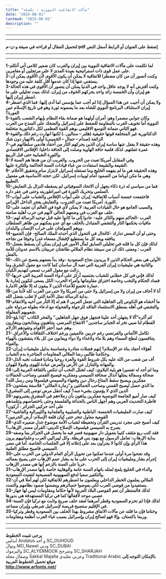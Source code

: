 ```yaml
---
title: "مآلات الاتفاقية النووية – تكملة"
date: "2015-08-01"
lastmod: "2015-08-01"
description: ""
---
```

---

---

**لتحميل المقال أو قراءته في صيغة و-ن-م pdf إضغط على العنوان أو الرابط أسفل النص**

---



---

**1-لما تكلمت على مآلات الاتفاقية النووية بين إيران والغرب كان ضمير كلامي أني أتكلم على عمل قوى ذات استراتيجية بعيدة المدى لا على مرتجلين أو مغامرين.  
2-وكنت أتصور أن من كان مضطرا للاتفاقية لا يمكن أن يكون الأقوى لأن الأقوى يمكن أن يستغني عنها إذا كان عدمها أقل كلفة عليه من وجودها.  
3-وكنت أفترض أنه لا يوجد عاقل واحد في الدنيا يمكن أن يتصور أن الأقوى في هذه الحالة هو إيران وأن الخمسة زائد واحد يحركهم الخوف من إيران. لذلك بنيت تحليلي على ما اضطر إيران إليها.  
4-ولا يمكن أن أجيب عن هذا السؤال إذا لم أجب عما يؤسس لما أدى إليها: فما الذي اضطر إيران لاستئناف البرنامج النووي للشاه بعد ما يسمونه ثورة وهو في تاريخ الإسلام عين العورة؟  
5-وكان جوابي مضمرا وهو: أمران أولهما هو ضمانة بقاء النظام بإيهام الشعب بالقوة النووية أما تخويف الغرب بالمقاومة للضغط على إسرائيل والضحك على السذج من العرب فهو الثاني ضمانة التوسع الاقليمي بوهم القوة العظمى لكل دكتاتورية متخلفة.  
6-الدكتاتورية غير المتخلفة قوتها حقيقية (هلتر – ستالين..) لكنها انهارت رغم ذلك.والقوة الزائفة (صدام – جمال – الخميني) أولى بالانهيار دون شك  
7-وهذه حقيقة لا يغفل عنها ساسة إيران الذين يحركهم الثأر من أحفاد هادمي سلطانهم في غمرة غفلتهم. لذلك فلعبة حافة الهاوية وصلت إلى الحافة داخليا: الإفلاس الاقتصادي والثورة الشبابية حتى قبل الربيع.  
8-وفي المقابل أمريكا تعبت من الحروب. والغريب أن من هدها هم السنة لا الشيعة.والشيعة استفادت من غباء قيادات السنة الحاكمة والثائرة عليها.  
9-وهذه الحقيقة هي ما لم يفهمه الخليج وما تستغله إسرائيل لابتزاز سام وتحقيق الأحلام. وهي ما مكن أوباما من الصمود أمام لوبيات إسرائيل. لكن حجته الأساسية هي مفعول التطبيع.  
10-فما من سياسي له ذرة ذكاء يجهل أن الاتحاد السوفياتي لم يسقطه النزال بل التعايش السلمي وتحريك الثورة في امبراطوريته وحتى في عقر داره.  
11-فاجتمعت خمسة أسباب للاتفاقية: إيران على أبواب الإفلاس والشباب على أبواب الثورة. أمريكا تعبت من الحروب. والتعايش يفجر الداخل الإيراني.  
12-والسبب الجامع هو حال القيادات العربية: لا يمكن لأي قوة في العالم أن تعتمد على حلف مع العرب في وضعهم الحالي لأنهم في حرب أهلية صامتة.  
13-العرب -الحاكم منهم والثائر عليه- عادوا إلى ما كانوا عليه قبل توحيد الرسالة لهم: مافيات يحكمها الثأر والتشفي المتبادل بالحلف مع أي عدو يمكنهم من ظاهر السلطان ووهم الصولجان على خراب الإنسان والبلدان.  
14-وحتى لو أن البعض تدارك -كالحال في التحول الذي أحدثه الملك الصالح- فإن الجميع ينافقه ويعد كل ما يستطيع لإفشال مسعاه غدرا وخوفا من نجاحه  
15-لذلك فإن كل ما قلته في تحليلي السابق لمآل الأمور في إيران يمكن أن يسقط بفضل العرب : ومعنى ذلك أن من سينقذ نظام الملالي طائفتان عربيتان بالاسم عدوتان للأمة بالفعل.  
16-الأولى هي بعض الحكام الذين لا يريدون نجاح السعودية -وقد بدأ بعضهم يفصح عن ذلك. والثانية هي مليشيات إيران العربية التي تعبد آل ساسان كما كانت مع مغول الشرق وما زالت مع مغول الغرب تسعى لتهديم الكيان.  
17-لذلك فإني في كل خطابي للشباب بجنسيه أركز على أدواء السنة العربية التي خربها فساد الحكام والنخب وخاصة اختراق مقاوماتها وأمراء الحرب: الكل يسعى لتكوين إمارة بلا عمارة تخضع للأعداء الذين لا يبقون له إلا ظاهر الامارة.  
18-أنا لا أخاف من إيران ولا من إسرائيل ولا حتى من أمريكا ولا حتى من الغرب كله لأننا من بداية الرسالة نمثل الأمة التي لا تغلب بفضل الله.  
19-ما أخشاه هو النكوص إلى الجاهلية التي تجعل العربي لا هم له إلا الثأر من أخيه والانتقام والتشفي في أهله بمنطق الاستئساد الفاقد للرجولة والفحولة مع ادعاء بطولة مرذولة على شعوبهم المغلولة.  
20-كم أكره”ألا لا يجهلن أحد علينا فنجهل فوق جهل الجاهلين” والفخر الكاذب “إذا بلغ الفطام لنا صبي تخر له الجبابر ساجدين” الانتفاخ المرضي. يتناهبون ويتذابحون ويتغازون وهم عبيد أحقر الأقوام وتقودهم الأزلام.  
21-تكامل الألماني والفرنسي رغم حربين عالميتين ورغم اختلاف الثقافات والأعراق. يتنافسون لنطح السماء وهم بلا ماء ولاغذاء ولا دواء ويعانون من كل بلاء ينتفشون بالهواء والعواء.  
22-أهؤلاء أحفاد بناة عز الإسلام؟ إنهم فضلات مناذرة وغساسنة بدليل مليشيات إيران وحكامنا طالبي رضا الملالي المقاومات المتاجرة بدم الشباب.  
23-أف من شعب من الله عليه بكل شروط القوة والعزة روحيا وماديا فضلت نخبه الذل والمهانة والتنازل عن الأرض والعرض عبادة للهوى وقبولا للهوان.  
24-وما لم أجد له تفسيرا هو بلية البلاوي: كيف لشلل النخب أن تنكص بالثقافة العربية إلى ضحالة وسفالة يمثلها أنذال صحافة السيسي ومفكريه فيصبح القمني وصاحب الحمالات مفكرين ويصبح سقط المتاع رجال دين وفقهاء والسيسي فيلسوفا ومن رسل الله؟  
25-ما الذي حصل ليصبح القمني وصاحب الحمالتين و”زمارة الملالي” فلاسفة يصلحون الدين الذي لا يؤمنون بشيء منه؟ كيف انتقل مرض تونس إلى المشرق؟  
26-كيف صار أميو الجامعة التونسية مفكرين يباهون بأن زملاءهم في المشرق يعتبرونهم قاطرة التحديث العربي وهم أجهل الناس بالحداثة والفلسفة وحتى باختصاصهم وتتلمذهم على أحد حركيي الجزائر : أركون؟  
27-كيف صارت المليشيات الخمسة: الباطنية والصليبية والعلمانية والليبرالية والفاشية القومية معاول تنخر حتى كيان قلعة الإسلام: أرض الحرمين؟  
28-كيف أصبح جتى مجرد تدريس القرآن وتحفيظة لشباب الأمة موضوع جدل ضميره الذي يصرح به السيسي فيلسوف الإصلاح الديني: القرآن مصدر الإرهاب؟  
29-فقد كتب ربع مثقف كتيبا بتمويل دار صهيونية فسر فيه ما يحصل في الجزائر بما وصفه بداية الإرهاب: تعامل الرسول مع يهود بني قريظة. وكل ليبراليي العرب وعلمانييهم يرون هذا الرأي وإن كانوا لا يجرأون بعد على إعلانه إلا في الجلسات الخاصة. أما في مصر السيسي فاصبح مطلق العلنية.  
30-وقد نجحوا مرة أولى عندما تمكنوا من تحويل الرأي العام الدولي من الحرب على إجرام بشار ومليشيات إيران إلى الحرب على ما به بشار عمم الإرهاب حتى يصبح بعمالته حربا على السنة بالزعم أنها هي مصدر الإرهاب.  
31-والداء في الخليج يلمح لمثله باتهام السنة عامة والوهابية خاصة بأنها مصدر الإرهاب والتكفير سعيا لدفع الصهيونية المسيحية لتفتيت السعودية.  
32-الملالي يعلمون الخطر الداخلي ويعلمون ما اضطرهم للاتفاقية لكن لهم أملا في أن يستفيدوا من فوضى العرب لكي يعوضوا خسائرهم ويضمنوا صمود نظامهم والتمدد.  
33-لذلك فالمنتظر أن تعم الفوضى البلاد العربية لأنها حكاما ومقاومات ليس لها جهاز عصبي موحد لأفعالها كما في تركيا المستهدفة هي بدورها  
34-لذلك فإذا لم تحزم السعودية وقطر أمرهما لعقد حلف صريح وثابت مع تركيا فإن السنة في الإقليم ستصبح فريسة لإسرائيل شرطي وإيران مساعد.  
35-وختاما فإن ما قلته عن مآلات الاتفاق مشروط بهذا الحلف بين السعودية وقطر وتركيا وربما باكستان. وإلا فهو لصالح إيران وإسرائيل بسبب غباء العرب أنظمة ومقاومات.**

---

---

**يرجى تثبيت الخطوط**   
 أندلس Andalus  و أحد SC\_OUHOUD  
 ونوال MO\_Nawel  ودبي SC\_DUBAI   
 واليرموك SC\_ALYERMOOK  وشرجح SC\_SHARJAH   
 وصقال مجلة Sakkal Majalla وعربي تقليدي Traditional Arabic  **بالإمكان التوجه إلى موقع تحميل الخطوط العربية  
 http://www.arfonts.net/**

---

###